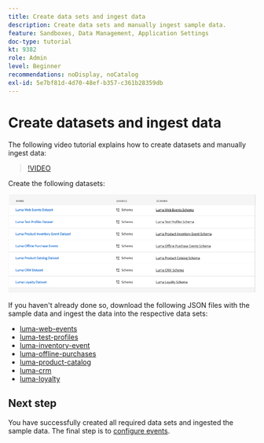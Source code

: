 ```yaml
---
title: Create data sets and ingest data
description: Create data sets and manually ingest sample data.
feature: Sandboxes, Data Management, Application Settings
doc-type: tutorial
kt: 9382
role: Admin
level: Beginner
recommendations: noDisplay, noCatalog
exl-id: 5e7bf81d-4d70-48ef-b357-c361b28359db
---
```

# Create datasets and ingest data

The following video tutorial explains how to create datasets and manually ingest data:

>[!VIDEO](https://video.tv.adobe.com/v/334293?quality=12)

Create the following datasets:

![Create datasets](/help/tutorial-configure-a-training-sandbox/assets/datasets.png)

If you haven't already done so, download the following JSON files with the sample data and ingest the data into the respective data sets:

* [luma-web-events](/help/tutorial-configure-a-training-sandbox/assets/luma-data/luma-web-events.json)
* [luma-test-profiles](/help/tutorial-configure-a-training-sandbox/assets/luma-data/luma-test-profiles.json)
* [luma-inventory-event](/help/tutorial-configure-a-training-sandbox/assets/luma-data/luma-inventory-events.json)
* [luma-offline-purchases](/help/tutorial-configure-a-training-sandbox/assets/luma-data/luma-offline-purchases.json)
* [luma-product-catalog](/help/tutorial-configure-a-training-sandbox/assets/luma-data/luma-product-catalog.json)
* [luma-crm](/help/tutorial-configure-a-training-sandbox/assets/luma-data/luma-crm.json)
* [luma-loyalty](/help/tutorial-configure-a-training-sandbox/assets/luma-data/luma-loyalty.json)


## Next step

You have successfully created all required data sets and ingested the sample data. The final step is to [configure events](/help/tutorial-configure-a-training-sandbox/configure-events.md).
